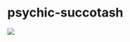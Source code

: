 # psychic-succotash
![](https://www.google.com/imgres?imgurl=https%3A%2F%2Fupload.wikimedia.org%2Fwikipedia%2Fcommons%2F4%2F41%2FSunflower_from_Silesia2.jpg&tbnid=yIgGvQEa-cY36M&vet=12ahUKEwjGpoSY-PSDAxX-wskDHc2tAWgQMygAegQIARB0..i&imgrefurl=https%3A%2F%2Fen.m.wikipedia.org%2Fwiki%2FFile%3ASunflower_from_Silesia2.jpg&docid=lmV4vtiozPr7iM&w=2434&h=1697&q=images%20jpg&ved=2ahUKEwjGpoSY-PSDAxX-wskDHc2tAWgQMygAegQIARB0)
